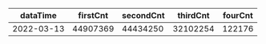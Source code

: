 |dataTime|firstCnt|secondCnt|thirdCnt|fourCnt|
|-|-|-|-|-|
|2022-03-13|44907369|44434250|32102254|122176|